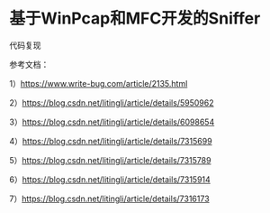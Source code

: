 # 基于WinPcap和MFC开发的Sniffer
代码复现

参考文档：

1）https://www.write-bug.com/article/2135.html

2）https://blog.csdn.net/litingli/article/details/5950962

3）https://blog.csdn.net/litingli/article/details/6098654

4）https://blog.csdn.net/litingli/article/details/7315699

5）https://blog.csdn.net/litingli/article/details/7315789

6）https://blog.csdn.net/litingli/article/details/7315914

7）https://blog.csdn.net/litingli/article/details/7316173
